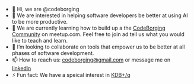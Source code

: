 - 👋 Hi, we are @codeborging
- 👀 We are interested in helping software developers be better at using AI to be more productive.
- 🌱 We are currently learning how to build up a the [CodeBorging Community](https://www.meetup.com/codeborging-ai-powered-programming-meetup/) on meetup.com. Feel free to join ad tell us what you would like to teach and learn.
- 💞️ I’m looking to collaborate on tools that empower us to be better at all phases of software development. 
- 📫 How to reach us: codeborging@gmail.com or message me on [linkedin](https://www.linkedin.com/in/ericllazarus/)
- ⚡ Fun fact: We have a speical interest in [KDB+/q](https://code.kx.com/q/learn/) 

<!---
codeborging/codeborging is a ✨ special ✨ repository because its `README.md` (this file) appears on your GitHub profile.
You can click the Preview link to take a look at your changes.
--->

